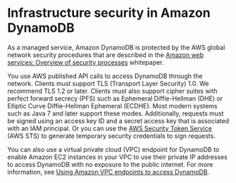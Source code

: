 # Infrastructure security in Amazon DynamoDB<a name="network-isolation"></a>

As a managed service, Amazon DynamoDB is protected by the AWS global network security procedures that are described in the [Amazon web services: Overview of security processes](https://d0.awsstatic.com/whitepapers/Security/AWS_Security_Whitepaper.pdf) whitepaper\.

You use AWS published API calls to access DynamoDB through the network\. Clients must support TLS \(Transport Layer Security\) 1\.0\. We recommend TLS 1\.2 or later\. Clients must also support cipher suites with perfect forward secrecy \(PFS\) such as Ephemeral Diffie\-Hellman \(DHE\) or Elliptic Curve Diffie\-Hellman Ephemeral \(ECDHE\)\. Most modern systems such as Java 7 and later support these modes\. Additionally, requests must be signed using an access key ID and a secret access key that is associated with an IAM principal\. Or you can use the [AWS Security Token Service](https://docs.aws.amazon.com/STS/latest/APIReference/Welcome.html) \(AWS STS\) to generate temporary security credentials to sign requests\.

 You can also use a virtual private cloud \(VPC\) endpoint for DynamoDB to enable Amazon EC2 instances in your VPC to use their private IP addresses to access DynamoDB with no exposure to the public internet\. For more information, see [Using Amazon VPC endpoints to access DynamoDB](vpc-endpoints-dynamodb.md)\. 